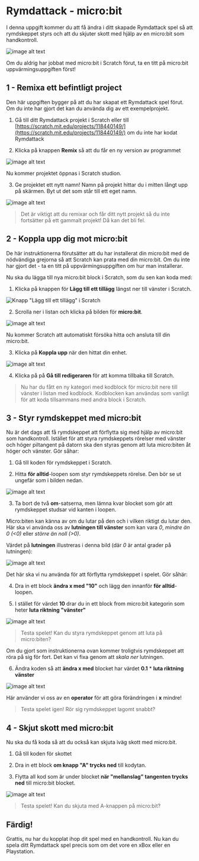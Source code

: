 # Rymdattack - micro:bit

I denna uppgift kommer du att få ändra i ditt skapade Rymdattack spel så att rymdskeppet
styrs och att du skjuter skott med hjälp av en micro:bit som handkontroll.

![image alt text](image_1.png)

Om du aldrig har jobbat med micro:bit i Scratch förut, ta en titt på micro:bit uppvärmingsuppgiften först!

## 1 - Remixa ett befintligt project

Den här uppgiften bygger på att du har skapat ett Rymdattack spel förut. Om du inte har gjort det kan du använda dig av ett exempelprojekt.

1. Gå till ditt Rymdattack projekt i Scratch eller till [https://scratch.mit.edu/projects/118440149/](https://scratch.mit.edu/projects/118440149/) om du inte har kodat Rymdattack

2. Klicka på knappen **Remix** så att du får en ny version av programmet

![image alt text](image_2.png)

Nu kommer projektet öppnas i Scratch studion.

3. Ge projektet ett nytt namn! Namn på projekt hittar du i mitten långt upp på skärmen. Byt ut det som står till ett eget namn.

![image alt text](image_3.png)

> Det är viktigt att du remixar och får ditt nytt projekt så du inte fortsätter på ett gammalt projekt! Då kan det bli fel.

## 2 - Koppla upp dig mot micro:bit

De här instruktionerna förutsätter att du har installerat din micro:bit med de nödvändiga grejorna så att Scratch kan prata med din micro:bit. Om du inte har gjort det - ta en titt på uppvärmingsuppgiften om hur man installerar.

Nu ska du lägga till nya micro:bit block i Scratch, som du sen kan koda med:

1. Klicka på knappen för **Lägg till ett tillägg** längst ner till vänster i Scratch.

![Knapp "Lägg till ett tillägg" i Scratch](../microbit_uppvarmning_scratch/image_2.png)

2. Scrolla ner i listan och klicka på bilden för **micro:bit**.

![image alt text](../microbit_uppvarmning_scratch/image_3.png)

Nu kommer Scratch att automatiskt försöka hitta och ansluta till din micro:bit.

3. Klicka på **Koppla upp** när den hittat din enhet.

![image alt text](../microbit_uppvarmning_scratch/image_4.png)

4. Klicka på på **Gå till redigeraren** för att komma tillbaka till Scratch.

> Nu har du fått en ny kategori med kodblock för micro:bit nere till vänster i listan med kodblock. Kodblocken kan användas som vanligt för att koda tillsammans med andra block i Scratch.


## 3 - Styr rymdskeppet med micro:bit

Nu är det dags att få rymdskeppet att förflytta sig med hjälp av micro:bit som handkontroll. Istället för att styra rymdskeppets rörelser med vänster och höger piltangent på datorn ska den styras genom att luta micro:biten åt höger och vänster. Gör såhar:

1. Gå till koden för rymdskeppet i Scratch.

2. Hitta **för alltid**-loopen som styr rymdskeppets rörelse. Den bör se ut ungefär som i bilden nedan.

![image alt text](image_4.png)

3. Ta bort de två **om**-satserna, men lämna kvar blocket som gör att rymdskeppet studsar vid kanten i loopen.

Micro:biten kan känna av om du lutar på den och i vilken riktigt du lutar den. Här ska vi använda oss av **lutningen till vänster** som kan vara *0*, *mindre än 0 (<0)* eller *större än noll (>0)*.

Värdet på **lutningen** illustreras i denna bild (där *0* är antal grader på lutningen):

![image alt text](image_5.png)

Det här ska vi nu använda för att förflytta rymdskeppet i spelet. Gör såhär:

4. Dra in ett block **ändra x med "10"** och lägg den innanför **för alltid**-loopen.

5. I stället för värdet **10** drar du in ett block from micro:bit kategorin som heter **luta riktning "vänster"**

![image alt text](image_6.png)

> Testa spelet! Kan du styra rymdskeppet genom att luta på micro:biten?

Om du gjort som instruktionerna ovan kommer troligtvis rymdskeppet att röra på sig för fort. Det kan vi fixa genom att *skala ner* lutningen.

6. Ändra koden så att **ändra x med** blocket har värdet **0.1** * **luta riktning vänster**

![image alt text](image_7.png)

Här använder vi oss av en **operator** för att göra förändringen i **x** mindre!

> Testa spelet igen! Rör sig rymdskeppet lagomt snabbt?

## 4 - Skjut skott med micro:bit

Nu ska du få koda så att du också kan skjuta iväg skott med micro:bit.

1. Gå till koden för skottet

2. Dra in ett block **om knapp "A" trycks ned** till kodytan.

3. Flytta all kod som är under blocket **när "mellanslag" tangenten trycks ned** till micro:bit blocket.

![image alt text](image_8.gif)

> Testa spelet! Kan du skjuta med A-knappen på micro:bit?

## Färdig!

Grattis, nu har du kopplat ihop dit spel med en handkontroll. Nu kan du spela ditt Rymdattack spel precis som om det vore en xBox eller en Playstation.

